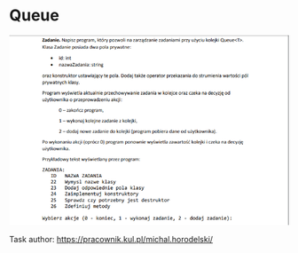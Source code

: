 # Queue


![alt text](https://raw.githubusercontent.com/sebastianrziolkowski/Queue/master/queue.bmp)

Task author: https://pracownik.kul.pl/michal.horodelski/

